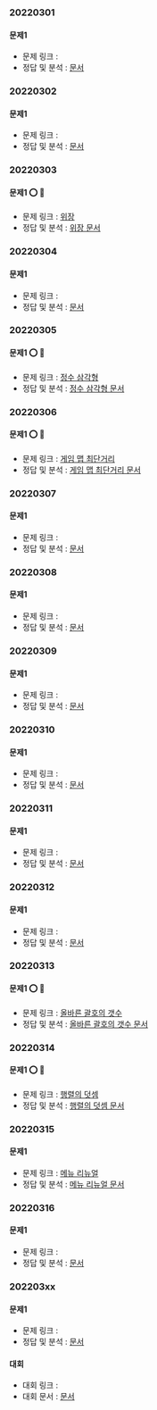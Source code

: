 ###   20220301

####    문제1
-   문제 링크 : []()
-   정답 및 분석 : [ 문서](../../../문제_문서/2022_03_문서/.md)


###   20220302

####    문제1
-   문제 링크 : []()
-   정답 및 분석 : [ 문서](../../../문제_문서/2022_03_문서/.md)


###   20220303

####    문제1 ⭕ 📜
-   문제 링크 : [위장](https://programmers.co.kr/learn/courses/30/lessons/42578)
-   정답 및 분석 : [위장 문서](../../../문제_문서/2022_03_문서/위장.md)


###   20220304

####    문제1
-   문제 링크 : []()
-   정답 및 분석 : [ 문서](../../../문제_문서/2022_03_문서/.md)


###   20220305

####    문제1 ⭕ 📜
-   문제 링크 : [정수 삼각형](https://programmers.co.kr/learn/courses/30/lessons/43105)
-   정답 및 분석 : [정수 삼각형 문서](../../../문제_문서/2022_03_문서/정수_삼각형.md)


###   20220306

####    문제1 ⭕ 📜
-   문제 링크 : [게임 맵 최단거리](https://programmers.co.kr/learn/courses/30/lessons/1844)
-   정답 및 분석 : [게임 맵 최단거리 문서](../../../문제_문서/2022_03_문서/게임_맵_최단거리.md)


###   20220307

####    문제1
-   문제 링크 : []()
-   정답 및 분석 : [ 문서](../../../문제_문서/2022_03_문서/.md)


###   20220308

####    문제1
-   문제 링크 : []()
-   정답 및 분석 : [ 문서](../../../문제_문서/2022_03_문서/.md)


###   20220309

####    문제1
-   문제 링크 : []()
-   정답 및 분석 : [ 문서](../../../문제_문서/2022_03_문서/.md)


###   20220310

####    문제1
-   문제 링크 : []()
-   정답 및 분석 : [ 문서](../../../문제_문서/2022_03_문서/.md)


###   20220311

####    문제1
-   문제 링크 : []()
-   정답 및 분석 : [ 문서](../../../문제_문서/2022_03_문서/.md)


###   20220312

####    문제1
-   문제 링크 : []()
-   정답 및 분석 : [ 문서](../../../문제_문서/2022_03_문서/.md)


###   20220313

####    문제1 ⭕ 📜
-   문제 링크 : [올바른 괄호의 갯수](https://programmers.co.kr/learn/courses/30/lessons/12929)
-   정답 및 분석 : [올바른 괄호의 갯수 문서](../../../문제_문서/2022_03_문서/올바른_괄호의_갯수.md)


###   20220314

####    문제1 ⭕ 📜
-   문제 링크 : [행렬의 덧셈](https://programmers.co.kr/learn/courses/30/lessons/12950)
-   정답 및 분석 : [행렬의 덧셈 문서](../../../문제_문서/2022_03_문서/행렬의_덧셈.md)


###   20220315

####    문제1
-   문제 링크 : [메뉴 리뉴얼](https://programmers.co.kr/learn/courses/30/lessons/72411)
-   정답 및 분석 : [메뉴 리뉴얼 문서](../../../문제_문서/2022_03_문서/메뉴_리뉴얼.md)


###   20220316

####    문제1
-   문제 링크 : []()
-   정답 및 분석 : [ 문서](../../../문제_문서/2022_03_문서/.md)



###   202203xx

####    문제1
-   문제 링크 : []()
-   정답 및 분석 : [ 문서](../../../문제_문서/2022_03_문서/.md)


####  대회
-   대회 링크 : []()
-   대회 문서 : [ 문서](../../../대회_문서/2022_03_문서/.md)